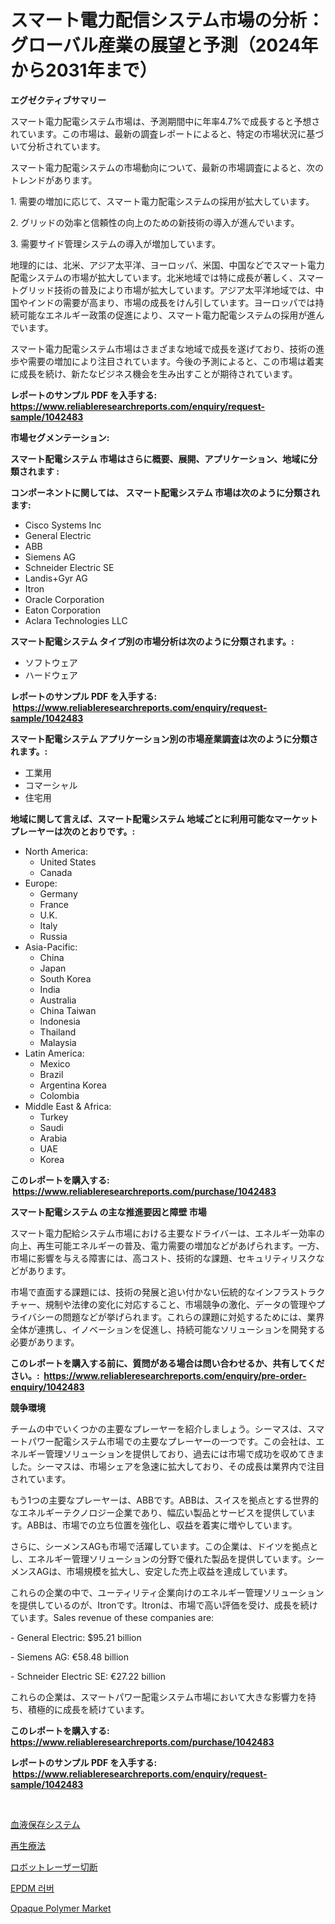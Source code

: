 <p><h1>スマート電力配信システム市場の分析：グローバル産業の展望と予測（2024年から2031年まで）</h1></p><p><strong>エグゼクティブサマリー</strong></p>
<p><p>スマート電力配電システム市場は、予測期間中に年率4.7%で成長すると予想されています。この市場は、最新の調査レポートによると、特定の市場状況に基づいて分析されています。</p><p>スマート電力配電システムの市場動向について、最新の市場調査によると、次のトレンドがあります。</p><p>1. 需要の増加に応じて、スマート電力配電システムの採用が拡大しています。</p><p>2. グリッドの効率と信頼性の向上のための新技術の導入が進んでいます。</p><p>3. 需要サイド管理システムの導入が増加しています。</p><p>地理的には、北米、アジア太平洋、ヨーロッパ、米国、中国などでスマート電力配電システムの市場が拡大しています。北米地域では特に成長が著しく、スマートグリッド技術の普及により市場が拡大しています。アジア太平洋地域では、中国やインドの需要が高まり、市場の成長をけん引しています。ヨーロッパでは持続可能なエネルギー政策の促進により、スマート電力配電システムの採用が進んでいます。</p><p>スマート電力配電システム市場はさまざまな地域で成長を遂げており、技術の進歩や需要の増加により注目されています。今後の予測によると、この市場は着実に成長を続け、新たなビジネス機会を生み出すことが期待されています。</p></p>
<p><strong>レポートのサンプル PDF を入手する: <a href="https://www.reliableresearchreports.com/enquiry/request-sample/1042483">https://www.reliableresearchreports.com/enquiry/request-sample/1042483</a></strong></p>
<p><strong>市場セグメンテーション:</strong></p>
<p><strong> スマート配電システム 市場はさらに概要、展開、アプリケーション、地域に分類されます :</strong></p>
<p><strong>コンポーネントに関しては、 スマート配電システム 市場は次のように分類されます: &nbsp;</strong></p>
<p><ul><li>Cisco Systems Inc</li><li>General Electric</li><li>ABB</li><li>Siemens AG</li><li>Schneider Electric SE</li><li>Landis+Gyr AG</li><li>Itron</li><li>Oracle Corporation</li><li>Eaton Corporation</li><li>Aclara Technologies LLC</li></ul></p>
<p><strong> スマート配電システム タイプ別の市場分析は次のように分類されます。:</strong></p>
<p><ul><li>ソフトウェア</li><li>ハードウェア</li></ul></p>
<p><strong>レポートのサンプル PDF を入手する: &nbsp;<a href="https://www.reliableresearchreports.com/enquiry/request-sample/1042483">https://www.reliableresearchreports.com/enquiry/request-sample/1042483</a></strong></p>
<p><strong> スマート配電システム アプリケーション別の市場産業調査は次のように分類されます。:</strong></p>
<p><ul><li>工業用</li><li>コマーシャル</li><li>住宅用</li></ul></p>
<p><strong>地域に関して言えば、スマート配電システム 地域ごとに利用可能なマーケットプレーヤーは次のとおりです。:</strong></p>
<p><ul>
    <li>
        North America:
        <ul>
            <li>United States</li>
            <li>Canada</li>
        </ul>
    </li>
    <li>
        Europe:
        <ul>
            <li>Germany</li>
            <li>France</li>
            <li>U.K.</li>
            <li>Italy</li>
            <li>Russia</li>
        </ul>
    </li>
    <li>
        Asia-Pacific:
        <ul>
            <li>China</li>
            <li>Japan</li>
            <li>South Korea</li>
            <li>India</li>
            <li>Australia</li>
            <li>China Taiwan</li>
            <li>Indonesia</li>
            <li>Thailand</li>
            <li>Malaysia</li>
        </ul>
    </li>
    <li>
        Latin America:
        <ul>
            <li>Mexico</li>
            <li>Brazil</li>
            <li>Argentina Korea</li>
            <li>Colombia</li>
        </ul>
    </li>
    <li>
        Middle East & Africa:
        <ul>
            <li>Turkey</li>
            <li>Saudi</li>
            <li>Arabia</li>
            <li>UAE</li>
            <li>Korea</li>
        </ul>
    </li>
    </ul></p>
<p><strong>このレポートを購入する: &nbsp;<a href="https://www.reliableresearchreports.com/purchase/1042483">https://www.reliableresearchreports.com/purchase/1042483</a></strong></p>
<p><strong>スマート配電システム の主な推進要因と障壁 市場</strong></p>
<p><p>スマート電力配給システム市場における主要なドライバーは、エネルギー効率の向上、再生可能エネルギーの普及、電力需要の増加などがあげられます。一方、市場に影響を与える障害には、高コスト、技術的な課題、セキュリティリスクなどがあります。</p><p>市場で直面する課題には、技術の発展と追い付かない伝統的なインフラストラクチャー、規制や法律の変化に対応すること、市場競争の激化、データの管理やプライバシーの問題などが挙げられます。これらの課題に対処するためには、業界全体が連携し、イノベーションを促進し、持続可能なソリューションを開発する必要があります。</p></p>
<p><strong>このレポートを購入する前に、質問がある場合は問い合わせるか、共有してください。:&nbsp; <a href="https://www.reliableresearchreports.com/enquiry/pre-order-enquiry/1042483">https://www.reliableresearchreports.com/enquiry/pre-order-enquiry/1042483</a></strong></p>
<p><strong>競争環境</strong></p>
<p><p>チームの中でいくつかの主要なプレーヤーを紹介しましょう。シーマスは、スマートパワー配電システム市場での主要なプレーヤーの一つです。この会社は、エネルギー管理ソリューションを提供しており、過去には市場で成功を収めてきました。シーマスは、市場シェアを急速に拡大しており、その成長は業界内で注目されています。</p><p>もう1つの主要なプレーヤーは、ABBです。ABBは、スイスを拠点とする世界的なエネルギーテクノロジー企業であり、幅広い製品とサービスを提供しています。ABBは、市場での立ち位置を強化し、収益を着実に増やしています。</p><p>さらに、シーメンスAGも市場で活躍しています。この企業は、ドイツを拠点とし、エネルギー管理ソリューションの分野で優れた製品を提供しています。シーメンスAGは、市場規模を拡大し、安定した売上収益を達成しています。</p><p>これらの企業の中で、ユーティリティ企業向けのエネルギー管理ソリューションを提供しているのが、Itronです。Itronは、市場で高い評価を受け、成長を続けています。Sales revenue of these companies are:</p><p>- General Electric: $95.21 billion</p><p>- Siemens AG: €58.48 billion</p><p>- Schneider Electric SE: €27.22 billion</p><p>これらの企業は、スマートパワー配電システム市場において大きな影響力を持ち、積極的に成長を続けています。</p></p>
<p><strong>このレポートを購入する: &nbsp; <a href="https://www.reliableresearchreports.com/purchase/1042483">https://www.reliableresearchreports.com/purchase/1042483</a></strong></p>
<p><strong>レポートのサンプル PDF を入手する: &nbsp;<a href="https://www.reliableresearchreports.com/enquiry/request-sample/1042483">https://www.reliableresearchreports.com/enquiry/request-sample/1042483</a></strong><strong></strong></p>
<p>&nbsp;</p>
<p><p><a href="https://medium.com/@eunawiegad2023/%E8%A1%80%E6%B6%B2%E4%BF%9D%E5%85%A8%E3%82%B7%E3%82%B9%E3%83%86%E3%83%A0%E5%B8%82%E5%A0%B4%E3%81%AE%E3%83%A1%E3%83%88%E3%83%AA%E3%82%AF%E3%82%B9%E3%81%AE%E8%A7%A3%E8%AA%AD-%E5%B8%82%E5%A0%B4%E3%82%B7%E3%82%A7%E3%82%A2-%E3%83%88%E3%83%AC%E3%83%B3%E3%83%89-%E6%88%90%E9%95%B7%E3%83%91%E3%82%BF%E3%83%BC%E3%83%B3-0c56988a2445">血液保存システム</a></p><p><a href="https://medium.com/@emmittkutch2023/%E5%86%8D%E7%94%9F%E5%8C%BB%E7%99%82%E5%B8%82%E5%A0%B4-%E7%AB%B6%E4%BA%89%E5%88%86%E6%9E%90-%E5%B8%82%E5%A0%B4%E5%8B%95%E5%90%91%E3%81%8A%E3%82%88%E3%81%B32031%E5%B9%B4%E3%81%BE%E3%81%A7%E3%81%AE%E4%BA%88%E6%B8%AC-b6b347fe5238">再生療法</a></p><p><a href="https://github.com/cbigkbh02719/Market-Research-Report-List-1/blob/main/8847984192184.md">ロボットレーザー切断</a></p><p><a href="https://github.com/oajzkywllm460/Market-Research-Report-List-1/blob/main/8954300191998.md">EPDM 러버</a></p><p><a href="https://github.com/angelajermaine/Market-Research-Report-List-2/blob/main/opaque-polymer-market.md">Opaque Polymer Market</a></p></p>